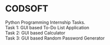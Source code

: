 # CODSOFT
Python Programming Internship Tasks.
<br>
Task 1: GUI based To-Do List Application
<br>
Task 2: GUI based Calculator
<br>
Task 3: GUI based Random Password Generator
